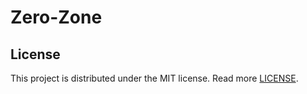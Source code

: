 # Zero-Zone
## License
This project is distributed under the MIT license. Read more [LICENSE](LICENSE).
